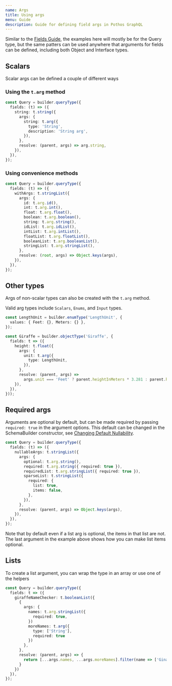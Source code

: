 ```yaml
---
name: Args
title: Using args
menu: Guide
description: Guide for defining field args in Pothos GraphQL
---
```


Similar to the [Fields Guide](./fields), the examples here will mostly be for the Query type, but
the same patters can be used anywhere that arguments for fields can be defined, including both
Object and Interface types.

## Scalars

Scalar args can be defined a couple of different ways

### Using the `t.arg` method

```typescript
const Query = builder.queryType({
  fields: (t) => ({
    string: t.string({
      args: {
        string: t.arg({
          type: 'String',
          description: 'String arg',
        }),
      },
      resolve: (parent, args) => arg.string,
    }),
  }),
});
```

### Using convenience methods

```typescript
const Query = builder.queryType({
  fields: (t) => ({
    withArgs: t.stringList({
      args: {
        id: t.arg.id(),
        int: t.arg.int(),
        float: t.arg.float(),
        boolean: t.arg.boolean(),
        string: t.arg.string(),
        idList: t.arg.idList(),
        intList: t.arg.intList(),
        floatList: t.arg.floatList(),
        booleanList: t.arg.booleanList(),
        stringList: t.arg.stringList(),
      },
      resolve: (root, args) => Object.keys(args),
    }),
  }),
});
```

## Other types

Args of non-scalar types can also be created with the `t.arg` method.

Valid arg types include `Scalars`, `Enums`, and `Input` types.

```typescript
const LengthUnit = builder.enumType('LengthUnit', {
  values: { Feet: {}, Meters: {} },
});

const Giraffe = builder.objectType('Giraffe', {
  fields: t => ({
    height: t.float({
      args: {
        unit: t.arg({
          type: LengthUnit,
        }),
      },
      resolve: (parent, args) =>
        args.unit === 'Feet' ? parent.heightInMeters * 3.281 : parent.heightInMeters,
    }),
  }),
}));
```

## Required args

Arguments are optional by default, but can be made required by passing `required: true` in the
argument options. This default can be changed in the SchemaBuilder constructor, see
[Changing Default Nullability](./changing-default-nullability).

```typescript
const Query = builder.queryType({
  fields: (t) => ({
    nullableArgs: t.stringList({
      args: {
        optional: t.arg.string(),
        required: t.arg.string({ required: true }),
        requiredList: t.arg.stringList({ required: true }),
        sparseList: t.stringList({
          required: {
            list: true,
            items: false,
          },
        }),
      },
      resolve: (parent, args) => Object.keys(args),
    }),
  }),
});
```

Note that by default even if a list arg is optional, the items in that list are not. The last
argument in the example above shows how you can make list items optional.

## Lists

To create a list argument, you can wrap the type in an array or use one of the helpers

```typescript
const Query = builder.queryType({
  fields: t => ({
    giraffeNameChecker: t.booleanList({
      {
        args: {
          names: t.arg.stringList({
            required: true,
          })
          moreNames: t.arg({
            type: ['String'],
            required: true
          })
        },
      },
      resolve: (parent, args) => {
        return [...args.names, ...args.moreNames].filter(name => ['Gina', 'James'].includes(name)),
      }
    })
  }),
});
```
